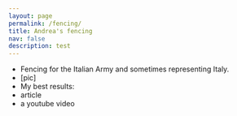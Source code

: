 ```yaml
---
layout: page
permalink: /fencing/
title: Andrea's fencing
nav: false
description: test
---
```


- Fencing for the Italian Army and sometimes representing Italy.
- [pic]
- My best results:
- article
- a youtube video